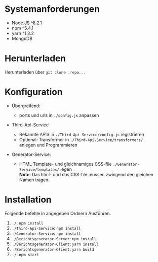 # Systemanforderungen

* Node.JS ^8.2.1
* npm ^5.4.1
* yarn ^1.3.2
* MongoDB

# Herunterladen

Herunterladen über `git clone :repo...`

# Konfiguration

* Übergreifend:
  * ports und urls in `./config.js` anpassen

* Third-Api-Service
  * Bekannte APIS in `./Third-Api-Service/config.js` registrieren
  * Optional: Transformer in `./Third-Api-Service/transformers/` anlegen und Programmieren

* Generator-Service:
  * HTML-Template- und gleichnamiges CSS-file  `./Generator-Service/templates/` legen  
    __Note__: Das html- und das CSS-file müssen zwingend den gleichen Namen tragen.  

# Installation
Folgende befehle in angegeben Ordnern Ausführen.
1. `./`: `npm install`
2. `./Third-Api-Service`: `npm install`
3. `./Generator-Service`: `npm install`
4. `./Berichtsgenerator-Server`: `npm install`
5. `./Berichtsgenerator-Client`: `yarn install`
5. `./Berichtsgenerator-Client`: `yarn build`
6. `./`: `npm start`
